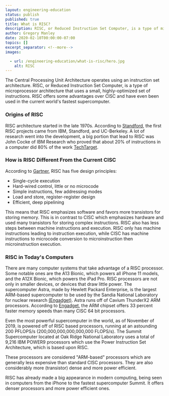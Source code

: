 ```yaml
---
layout: engineering-education
status: publish
published: true
title: What is RISC?
description: RISC, or Reduced Instruction Set Computer, is a type of microprocessor architecture that uses a small, highly-optimized set of instructions.
author: Gregory Manley
date: 2020-02-10T00:00:00-07:00
topics: []
excerpt_separator: <!--more-->
images:

  - url: /engineering-education/what-is-risc/hero.jpg
    alt: RISC
---
```

The Central Processing Unit Architecture operates using an instruction set architecture. RISC, or Reduced Instruction Set Computer, is a type of microprocessor architecture that uses a small, highly-optimized set of instructions. RISC offers some advantages over CISC and have even been used in the current world's fastest supercomputer.
<!--more-->

### Origins of RISC
RISC architecture started in the late 1970s. According to [Standford](https://cs.stanford.edu/people/eroberts/courses/soco/projects/risc/whatis/index.html), the first RISC projects came from IBM, Standford, and UC-Berkeley. A lot of research went into the development, a big portion that lead to RISC was John Cocke of IBM Research who proved that about 20% of instructions in a computer did 80% of the work [TechTarget](https://search400.techtarget.com/definition/RISC).

### How is RISC Different From the Current CISC
According to [Gartner](https://www.gartner.com/en/information-technology/glossary/risc-reduced-instruction-set-computer), RISC has five design principles:

  - Single-cycle execution
  - Hard-wired control, little or no microcode
  - Simple instructions, few addressing modes
  - Load and store, register-register design
  - Efficient, deep pipelining

This means that RISC emphasizes software and favors more transistors for storing memory. This is in contrast to CISC which emphasizes hardware and used many transistors for storing complex instructions. RISC also has less steps between machine instructions and execution. RISC only has machine instructions leading to instruction execution, while CISC has machine instructions to microcode conversion to microinstruction then microinstruction execution.

### RISC in Today's Computers
There are many computer systems that take advantage of a RISC processor. Some notable ones are the A13 Bionic, which powers all iPhone 11 models, and the A12X Bionic, which powers the iPad Pro. RISC processors are not only in smaller devices, or devices that draw little power. The supercomputer Astra, made by Hewlett Packard Enterprise, is the largest ARM-based supercomputer to be used by the Sandia National Laboratory for nuclear research [(Engadget)](https://www.engadget.com/2018/06/18/astra-arm-supercomputer/). Astra runs off of Cavium ThunderX2 ARM processors. According to [Engadget](https://www.engadget.com/2018/06/18/astra-arm-supercomputer/), the ARM chipset offers 33 percent faster memory speeds than many CISC 64 bit processors.

Even the most powerful supercomputer in the world, as of November of 2019, is powered off of RISC based processors, running at an astounding 200 PFLOPS/s (200,000,000,000,000,000 FLOPS/s). The Summit Supercomputer located at Oak Ridge National Laboratory uses a total of 9,216 IBM POWER9 processors which use the Power Instruction Set Architecture, which is based upon RISC.

These processors are considered "ARM-based" processors which are generally less expensive than standard CISC processors. They are also considerably more (transistor) dense and more power efficient.

RISC has already made a big appearance in modern computing, being seen in computers from the iPhone to the fastest supercomputer Summit. It offers denser processors and more power efficient ones.
